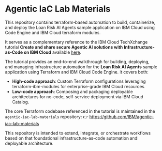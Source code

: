 # Agentic IaC Lab Materials
This repository contains terraform-based automation to build, containerize, and deploy the Loan Risk AI Agents sample application on IBM Cloud using Code Engine and IBM Cloud terraform modules.

It serves as a complementary reference to the IBM Cloud TechXchange tutorial **Create and share secure Agentic AI solutions with Infrastructure-as-Code on IBM Cloud** available [here](https://ibm-cloud.github.io/techxchange-labs/agentic-1813/#/).

The tutorial provides an end-to-end walkthrough for building, deploying, and managing infrastructure automation for the **Loan Risk AI Agents** sample application using Terraform and IBM Cloud Code Engine. It covers both:
- **High-code approach**: Custom Terraform configurations leveraging terraform-ibm-modules for enterprise-grade IBM Cloud resources.
- **Low-code approach**: Composing and packaging deployable architectures for no-code, self-service deployment via IBM Cloud Catalog.

The core Terraform codebase referenced in the tutorial is maintained in the `agentic-iac-lab-materials` repository:
👉 https://github.com/IBM/agentic-iac-lab-materials

This repository is intended to extend, integrate, or orchestrate workflows based on that foundational infrastructure-as-code automation and deployable architecture.
